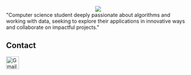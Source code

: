 <div align="center">
    <a href="https://git.io/typing-svg"><img src="https://readme-typing-svg.demolab.com?font=Roboto+Slab&color=%87CEEB;&size=30&center=true&vCenter=true&width=450&lines=Hey! Im  Benyamin"></a>
</div>
"Computer science student deeply passionate about algorithms and working with data, seeking to explore their applications in innovative ways and collaborate on impactful projects."


<h2>Contact</h2>
<a href="mailto:youngbenyamiin@gmail.com">
    <img title="Gmail" alt="Gmail" width="35px" src="https://upload.wikimedia.org/wikipedia/commons/7/7e/Gmail_icon_%282020%29.svg" />
</a>

